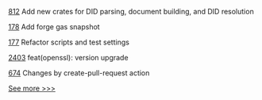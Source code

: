 
[812](https://github.com/hyperledger/aries-vcx/pull/812) Add new crates for DID parsing, document building, and DID resolution

[178](https://github.com/hyperledger-labs/yui-ibc-solidity/pull/178) Add forge gas snapshot

[177](https://github.com/hyperledger-labs/yui-ibc-solidity/pull/177) Refactor scripts and test settings

[2403](https://github.com/hyperledger/cacti/pull/2403) feat(openssl): version upgrade

[674](https://github.com/hyperledger/aries-agent-test-harness/pull/674) Changes by create-pull-request action


[See more >>>](https://start-here.hyperledger.org/pull-requests)
